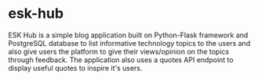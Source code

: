 # esk-hub
ESK Hub is a simple blog application built on Python-Flask framework and PostgreSQL database to list informative technology topics to the users and also give users the platform to give their views/opinion on the topics through feedback. The application also uses a quotes API endpoint to display useful quotes to inspire it's users.

